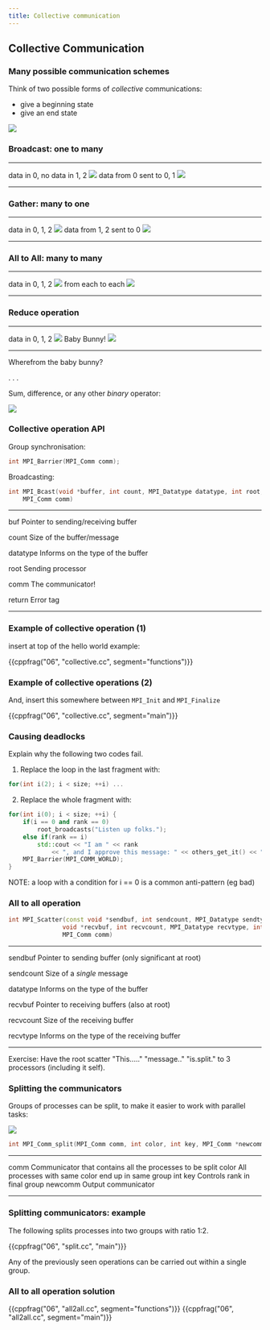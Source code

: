 ```yaml
---
title: Collective communication
---
```


## Collective Communication


### Many possible communication schemes

Think of two possible forms of *collective* communications:

- give a beginning state
- give an end state

![](session06/figures/collective)

### Broadcast: one to many

--------------------------- ---------------------------------
data in 0, no data in 1, 2  ![](session06/figures/broadcast0)
data from 0 sent to 0, 1    ![](session06/figures/broadcast1)
--------------------------- ---------------------------------

### Gather: many to one

------------------------- ---------------------------------
data in 0, 1, 2           ![](session06/figures/collective)
data from 1, 2 sent to 0  ![](session06/figures/gather1)
------------------------- ---------------------------------

### All to All: many to many

------------------  -------------------------------
data in 0, 1, 2     ![](session06/figures/all2all0)
from each to each   ![](session06/figures/all2all1)
------------------  -------------------------------


### Reduce operation

----------------- ---------------------------------
data in 0, 1, 2   ![](session06/figures/collective)
Baby Bunny!       ![](session06/figures/reduce1)
----------------- ---------------------------------

Wherefrom the baby bunny?

. . .

Sum, difference, or any other *binary* operator:

![](session06/figures/BunnyOps)

### Collective operation API

Group synchronisation:

``` cpp
int MPI_Barrier(MPI_Comm comm);
```

Broadcasting:

``` cpp
int MPI_Bcast(void *buffer, int count, MPI_Datatype datatype, int root,
    MPI_Comm comm)
```

----------    -----------------------------------------------------------------------
buf           Pointer to sending/receiving buffer

count         Size of the buffer/message

datatype      Informs on the type of the buffer

root          Sending processor

comm          The communicator!

return        Error tag
----------    -----------------------------------------------------------------------

### Example of collective operation (1)

insert at top of the hello world example:

{{cppfrag("06", "collective.cc", segment="functions")}}

### Example of collective operations (2)

And, insert this somewhere between ``MPI_Init`` and ``MPI_Finalize``

{{cppfrag("06", "collective.cc", segment="main")}}

### Causing deadlocks

Explain why the following two codes fail.

1. Replace the loop in the last fragment with:

``` Cpp
for(int i(2); i < size; ++i) ...
```

2. Replace the whole fragment with:

``` Cpp
for(int i(0); i < size; ++i) {
    if(i == 0 and rank == 0)
        root_broadcasts("Listen up folks.");
    else if(rank == i)
        std::cout << "I am " << rank
            << ", and I approve this message: " << others_get_it() << "\n";
    MPI_Barrier(MPI_COMM_WORLD);
}
```

NOTE: a loop with a condition for i == 0 is a common anti-pattern (eg bad)


### All to all operation

``` cpp
int MPI_Scatter(const void *sendbuf, int sendcount, MPI_Datatype sendtype,
               void *recvbuf, int recvcount, MPI_Datatype recvtype, int root,
               MPI_Comm comm)
```

----------    -----------------------------------------------------------------------
sendbuf       Pointer to sending buffer (only significant at root)

sendcount     Size of a *single* message

datatype      Informs on the type of the buffer

recvbuf       Pointer to receiving buffers (also at root)

recvcount     Size of the receiving buffer

recvtype      Informs on the type of the receiving buffer
----------    -----------------------------------------------------------------------

Exercise:
    Have the root scatter "This....." "message.." "is.split." to 3 processors
    (including it self).


### Splitting the communicators

Groups of processes can be split, to make it easier to work with parallel
tasks:

![]("session06/figures/split.png")

``` cpp
int MPI_Comm_split(MPI_Comm comm, int color, int key, MPI_Comm *newcomm)
```

----------    -----------------------------------------------------------------------
comm          Communicator that contains all the processes to be split
color         All processes with same color end up in same group
int key       Controls rank in final group
newcomm       Output communicator
----------    -----------------------------------------------------------------------

### Splitting communicators: example

The following splits processes into two groups with ratio 1:2.

{{cppfrag("06", "split.cc", "main")}}

Any of the previously seen operations can be carried out within a single group.


### All to all operation solution

{{cppfrag("06", "all2all.cc", segment="functions")}}
{{cppfrag("06", "all2all.cc", segment="main")}}



